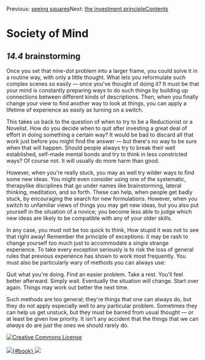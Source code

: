 <div class="chapnav">

<span class="prev">Previous: [seeing
squares](./som-14.3.html)</span><span class="next">Next: [the investment
principle](./som-14.5.html)</span><span
class="contents">[Contents](index.html)</span>
<div class="titlebar">

Society of Mind
===============

</div>

</div>

*14.4* brainstorming
--------------------

Once you set that nine-dot problem into a larger frame, you could solve
it in a routine way, with only a little thought. What lets you
reformulate such complex scenes so easily — once you've thought of doing
it? It must be that your mind is constantly preparing ways to do such
things by building up connections between different kinds of
descriptions. Then, when you finally change your view to find another
way to look at things, you can apply a lifetime of experience as easily
as turning on a switch.

This takes us back to the question of when to try to be a Reductionist
or a Novelist. How do you decide when to quit after investing a great
deal of effort in doing something a certain way? It would be bad to
discard all that work just before you might find the answer — but
there's no way to be sure when that will happen. Should people always
try to break their well established, self-made mental bonds and try to
think in less constricted ways? Of course not. It will usually do more
harm than good.

However, when you're really stuck, you may as well try wilder ways to
find some new ideas. You might even consider using one of the
systematic, therapylike disciplines that go under names like
brainstorming, lateral thinking, meditation, and so forth. These can
help, when people get badly stuck, by encouraging the search for new
formulations. However, when you switch to unfamiliar views of things you
may get new ideas, but you also put yourself in the situation of a
novice; you become less able to judge which new ideas are likely to be
compatible with any of your older skills.

In any case, you must not be too quick to think, How stupid it was not
to see that right away! Remember the principle of exceptions: it may be
rash to change yourself too much just to accommodate a single strange
experience. To take every exception seriously is to risk the loss of
general rules that previous experience has shown to work most
frequently. You must also be particularly wary of methods you can always
use:

Quit what you're doing. Find an easier problem. Take a rest. You'll feel
better afterward. Simply wait. Eventually the situation will change.
Start over again. Things may work out better the next time.

Such methods are too general; they're things that one can always do, but
they do not apply especially well to any particular problem. Sometimes
they can help us get unstuck, but they must be barred from usual thought
— or at least be given low priority. It isn't any accident that the
things that we can *always* do are just the ones we should rarely do.

<div class="footer">

[![Creative Commons
License](http://i.creativecommons.org/l/by-nc-sa/3.0/80x15.png)](http://creativecommons.org/licenses/by-nc-sa/3.0/deed.en_US)\
\
[![](./images/som_book.jpeg){#book}
![](./images/a_logo_17.gif)](http://www.amazon.com/gp/product/0671657135?ie=UTF8&camp=1789&creativeASIN=0671657135&linkCode=xm2&tag=marvinminsky)

</div>
